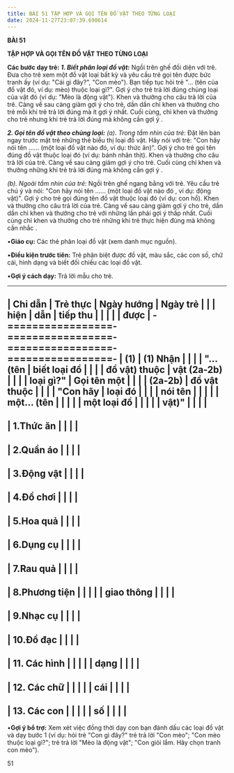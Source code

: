 ```yaml
---
title: BÀI 51 TẬP HỢP VÀ GỌI TÊN ĐỒ VẬT THEO TỪNG LOẠI
date: 2024-11-27T23:07:39.698614
---
```

**BÀI 51**

**TẬP HỢP VÀ GỌI TÊN ĐỒ VẬT THEO TỪNG LOẠI**

**Các bước dạy trẻ:**
***1. Biết phân loại đồ vật:*** Ngồi trên ghế đối diện với trẻ. Đưa
cho trẻ xem một đồ vật loại bất kỳ và yêu cầu trẻ gọi tên được bức
tranh ấy (ví dụ: "Cái gì đây?", "Con mèo"). Bạn tiếp tục hỏi trẻ "...
(tên của đồ vật đó, ví dụ: mèo) thuộc loại gì?". Gợi ý cho trẻ trả lời
đúng chủng loại của vật đó (ví dụ: "Mèo là động vật"). Khen và thưởng
cho câu trả lời của trẻ. Càng về sau càng giảm gợi ý cho trẻ, dần dần
chỉ khen và thưởng cho trẻ mỗi khi trẻ trả lời đúng mà ít gợi ý nhất.
Cuối cùng, chỉ khen và thưởng cho trẻ nhưng khi trẻ trả lời đúng mà
không cần gợi ý .

***2. Gọi tên đồ vật theo chủng loại:***
*(a). Trong tầm nhìn của trẻ:* Đặt lên bàn ngay trước mặt trẻ những
thẻ biểu thị loại đồ vật. Hãy nói với trẻ: "Con hãy nói tên ......
(một loại đồ vật nào đó, ví dụ: thức ăn)". Gợi ý cho trẻ gọi tên đúng
đồ vật thuộc loại đó (ví dụ: bánh nhân thịt). Khen và thưởng cho câu
trả lời của trẻ. Càng về sau càng giảm gợi ý cho trẻ. Cuối cùng chỉ
khen và thưởng những khi trẻ trả lời đúng mà không cần gợi ý .

*(b). Ngoài tầm nhìn của trẻ:* Ngồi trên ghế ngang bằng với trẻ. Yêu
cầu trẻ chú ý và nói: "Con hãy nói tên ...... (một loại đồ vật nào
đó , ví dụ: động vật)". Gợi ý cho trẻ gọi đúng tên đồ vật thuộc loại
đó (ví dụ: con hổ). Khen và thưởng cho câu trả lời của trẻ. Càng về
sau càng giảm gợi ý cho trẻ, dần dần chỉ khen và thưởng cho trẻ với
những lần phải gợi ý thấp nhất. Cuối cùng chỉ khen và thưởng cho trẻ
những khi trẻ thực hiện đúng mà không cần nhắc .

•**Giáo cụ:** Các thẻ phân loại đồ vật (xem danh mục nguồn).

•**Điều kiện trước tiên:** Trẻ phân biệt được đồ vật, màu sắc, các con
số, chữ cái, hình dạng và biết đối chiếu các loại đồ vật.

•**Gợi ý cách dạy:** Trả lời mẫu cho trẻ.

-------------------------------------------------------------------------
| **Chỉ dẫn**     | **Trẻ thực      | **Ngày hướng    | **Ngày trẻ    |
|                 | hiện**          | dẫn**           | tiếp thu      |
|                 |                 |                 | được**        |
-=================-=================-=================-=================-
| **(1)**       | **(1) Nhận    |                 |                 |
| "**... (tên   | biết loại đồ  |                 |                 |
| đồ vật) thuộc | vật (2a-2b)   |                 |                 |
| loại gì?**"  | Gọi tên một   |                 |                 |
| **(2a-2b)**   | đồ vật thuộc  |                 |                 |
| "**Con hãy    | loại đó**     |                 |                 |
| nói tên**    |                 |                 |                 |
| **một... (tên |                 |                 |                 |
| một loại đồ   |                 |                 |                 |
| vật)**"       |                 |                 |                 |
-------------------------------------------------------------------------
| 1.Thức ăn     |                 |                 |                 |
-------------------------------------------------------------------------
| 2.Quần áo     |                 |                 |                 |
-------------------------------------------------------------------------
| 3.Động vật    |                 |                 |                 |
-------------------------------------------------------------------------
| 4.Đồ chơi     |                 |                 |                 |
-------------------------------------------------------------------------
| 5.Hoa quả     |                 |                 |                 |
-------------------------------------------------------------------------
| 6.Dụng cụ     |                 |                 |                 |
-------------------------------------------------------------------------
| 7.Rau quả     |                 |                 |                 |
-------------------------------------------------------------------------
| 8.Phương tiện |                 |                 |                 |
| giao thông    |                 |                 |                 |
-------------------------------------------------------------------------
| 9.Nhạc cụ     |                 |                 |                 |
-------------------------------------------------------------------------
| 10.Đồ đạc     |                 |                 |                 |
-------------------------------------------------------------------------
| 11. Các hình |                 |                 |                 |
| dạng          |                 |                 |                 |
-------------------------------------------------------------------------
| 12. Các chữ  |                 |                 |                 |
| cái           |                 |                 |                 |
-------------------------------------------------------------------------
| 13. Các con  |                 |                 |                 |
| số            |                 |                 |                 |
-------------------------------------------------------------------------

•**Gợi ý bổ trợ:** Xem xét việc đồng thời dạy con bạn đánh dấu các
loại đồ vật và dạy bước 1 (ví dụ: hỏi trẻ "Con gì đây?" trẻ trả lời
"Con mèo"; "Con mèo thuộc loại gì?"; trẻ trả lời "Mèo là động vật";
"Con giỏi lắm. Hãy chọn tranh con mèo").

51

